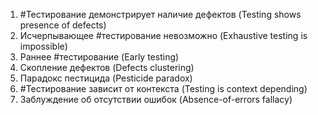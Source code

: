 1. #Тестирование демонстрирует наличие дефектов (Testing shows presence of defects)
2. Исчерпывающее #тестирование невозможно (Exhaustive testing is impossible)
3. Раннее #тестирование (Early testing)
4. Скопление дефектов (Defects clustering)
5. Парадокс пестицида (Pesticide paradox)
6. #Тестирование зависит от контекста (Testing is context depending)
7. Заблуждение об отсутствии ошибок (Absence-of-errors fallacy)
